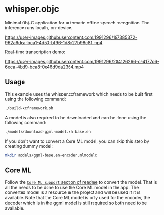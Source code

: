 # whisper.objc

Minimal Obj-C application for automatic offline speech recognition.
The inference runs locally, on-device.

https://user-images.githubusercontent.com/1991296/197385372-962a6dea-bca1-4d50-bf96-1d8c27b98c81.mp4

Real-time transcription demo:

https://user-images.githubusercontent.com/1991296/204126266-ce4177c6-6eca-4bd9-bca8-0e46d9da2364.mp4

## Usage

This example uses the whisper.xcframework which needs to be built first using the following command:
```bash
./build-xcframework.sh
```

A model is also required to be downloaded and can be done using the following command:
```bash
./models/download-ggml-model.sh base.en
```

If you don't want to convert a Core ML model, you can skip this step by creating dummy model:
```bash
mkdir models/ggml-base.en-encoder.mlmodelc
```

## Core ML

Follow the [`Core ML support` section of readme](../../README.md#core-ml-support) to convert the model.
That is all the needs to be done to use the Core ML model in the app. The converted model is a
resource in the project and will be used if it is available. Note that the Core ML model is only
used for the encoder, the decoder which is in the ggml model is still required so both need to
be available.
